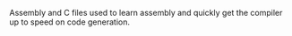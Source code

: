 Assembly and C files used to learn assembly and quickly get the compiler up to speed on code generation.
